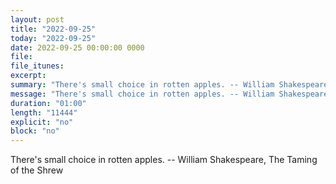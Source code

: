```yaml
---
layout: post
title: "2022-09-25"
today: "2022-09-25"
date: 2022-09-25 00:00:00 0000
file:
file_itunes:
excerpt:
summary: "There's small choice in rotten apples. -- William Shakespeare, The Taming of the Shrew "
message: "There's small choice in rotten apples. -- William Shakespeare, The Taming of the Shrew "
duration: "01:00"
length: "11444"
explicit: "no"
block: "no"
---
```

There's small choice in rotten apples. -- William Shakespeare, The Taming of the Shrew 

